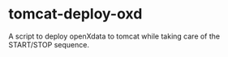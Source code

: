 tomcat-deploy-oxd
=================

A script to deploy openXdata to tomcat while taking care of the START/STOP sequence.
